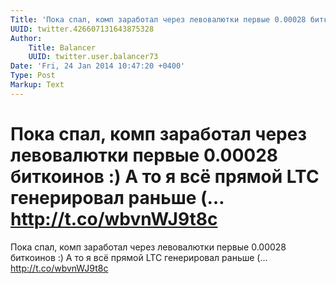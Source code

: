 ```yaml
---
Title: 'Пока спал, комп заработал через левовалютки первые 0.00028 биткоинов :) А то я всё прямой LTC генерировал раньше (… http://t.co/wbvnWJ9t8c'
UUID: twitter.426607131643875328
Author:
    Title: Balancer
    UUID: twitter.user.balancer73
Date: 'Fri, 24 Jan 2014 10:47:20 +0400'
Type: Post
Markup: Text
---
```


# Пока спал, комп заработал через левовалютки первые 0.00028 биткоинов :) А то я всё прямой LTC генерировал раньше (… http://t.co/wbvnWJ9t8c

Пока спал, комп заработал через левовалютки первые 0.00028
биткоинов :) А то я всё прямой LTC генерировал раньше (…
http://t.co/wbvnWJ9t8c